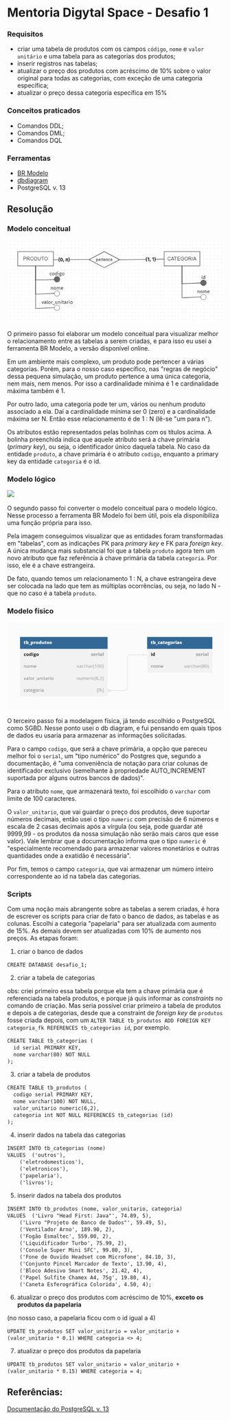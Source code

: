 # Mentoria Digytal Space - Desafio 1

### Requisitos
* criar uma tabela de produtos com os campos `código`, `nome` e `valor unitário` e uma tabela para as categorias dos produtos; 
* inserir registros nas tabelas;
* atualizar o preço dos produtos com acréscimo de 10% sobre o valor original para todas as categorias, com exceção de uma categoria específica;
* atualizar o preço dessa categoria específica em 15%

### Conceitos praticados
* Comandos DDL;
* Comandos DML;
* Comandos DQL

### Ferramentas
* <a href="https://www.brmodeloweb.com/lang/pt-br/index.html">BR Modelo</a>
* <a href="https://dbdiagram.io">dbdiagram</a>
* PostgreSQL v. 13

## Resolução

### Modelo conceitual
<img src="https://github.com/alonso-estevam/desafio_1/blob/main/public/desafio1_modelo_conceitual.png" />

O primeiro passo foi elaborar um modelo conceitual para visualizar melhor o relacionamento entre as tabelas a serem criadas, e para isso eu usei a ferramenta BR Modelo, a versão disponível online. 

Em um ambiente mais complexo, um produto pode pertencer a várias categorias. Porém, para o nosso caso específico, nas "regras de negócio" dessa pequena simulação, um produto pertence a uma única categoria, nem mais, nem menos. Por isso a cardinalidade mínima é 1 e cardinalidade máxima também é 1. 

Por outro lado, uma categoria pode ter um, vários ou nenhum produto associado a ela. Daí a cardinalidade mínima ser 0 (zero) e a cardinalidade máxima ser N. Então esse relacionamento é de 1 : N (lê-se "um para n").

Os atributos estão representados pelas bolinhas com os títulos acima. A bolinha preenchida indica que aquele atributo será a chave primária (*primary key*), ou seja, o identificador único daquela tabela. No caso da entidade `produto`, a chave primária é o atributo `codigo`, enquanto a primary key da entidade `categoria` é o id.

### Modelo lógico
<img src="https://github.com/alonso-estevam/desafio_1/blob/main/public/desafio1_modelo_lógico.png" />

O segundo passo foi converter o modelo conceitual para o modelo lógico. Nesse processo a ferramenta BR Modelo foi bem útil, pois ela disponibiliza uma função própria para isso. 

Pela imagem conseguimos visualizar que as entidades foram transformadas em "tabelas", com as indicações PK para *primary key* e FK para *foreign key*. A única mudança mais substancial foi que a tabela `produto` agora tem um novo atributo que faz referência à chave primária da tabela `categoria`. Por isso, ele é a chave estrangeira. 

De fato, quando temos um relacionamento 1 : N, a chave estrangeira deve ser colocada na lado que tem as múltiplas ocorrências, ou seja, no lado N - que no caso é a tabela `produto`.

### Modelo físico
<img src="https://github.com/alonso-estevam/desafio_1/blob/main/public/desafio1_modelo_fisico.png" />

O terceiro passo foi a modelagem física, já tendo escolhido o PostgreSQL como SGBD. Nesse ponto usei o db diagram, e fui pensando em quais tipos de dados eu usaria para armazenar as informações solicitadas.

Para o campo `codigo`, que será a chave primária, a opção que pareceu melhor foi o `serial`, um "tipo numérico" do Postgres que, segundo a documentação, é "uma conveniência de notação para criar colunas de identificador exclusivo (semelhante à propriedade AUTO_INCREMENT suportada por alguns outros bancos de dados)".

Para o atributo `nome`, que armazenará texto, foi escolhido o `varchar` com limite de 100 caracteres. 

O `valor_unitario`, que vai guardar o preço dos produtos, deve suportar números decimais, então usei o tipo `numeric` com precisão de 6 números e escala de 2 casas decimais após a vírgula (ou seja, pode guardar até 9999,99 - os produtos da nossa simulação não serão mais caros que esse valor). Vale lembrar que a documentação informa que o tipo `numeric` é "especialmente recomendado para armazenar valores monetários e outras quantidades onde a exatidão é necessária".

Por fim, temos o campo `categoria`, que vai armazenar um número inteiro correspondente ao id na tabela das categorias.

### Scripts
Com uma noção mais abrangente sobre as tabelas a serem criadas, é hora de escrever os scripts para criar de fato o banco de dados, as tabelas e as colunas. 
Escolhi a categoria "papelaria" para ser atualizada com aumento de 15%. As demais devem ser atualizadas com 10% de aumento nos preços. As etapas foram:

1. criar o banco de dados
```
CREATE DATABASE desafio_1;
```

2. criar a tabela de categorias 

obs: criei primeiro essa tabela porque ela tem a chave primária que é referenciada na tabela produtos, e porque já quis informar as *constraints* no comando de criação. Mas seria possível criar primeiro a tabela de produtos e depois a de categorias, desde que a constraint de *foreign key* de `produtos` fosse criada depois, com um  `ALTER TABLE tb_produtos ADD FOREIGN KEY categoria_fk REFERENCES tb_categorias id`, por exemplo.
```
CREATE TABLE tb_categorias (
  id serial PRIMARY KEY,
  nome varchar(80) NOT NULL
);
``` 

3. criar a tabela de produtos
```
CREATE TABLE tb_produtos (
  codigo serial PRIMARY KEY,
  nome varchar(100) NOT NULL,
  valor_unitario numeric(6,2),
  categoria int NOT NULL REFERENCES tb_categorias (id)
);
```

4. inserir dados na tabela das categorias
```
INSERT INTO tb_categorias (nome)
VALUES	('outros'),
	('eletrodomesticos'),
	('eletronicos'),
	('papelaria'),
	('livros');
```

5. inserir dados na tabela dos produtos
```
INSERT INTO tb_produtos (nome, valor_unitario, categoria)
VALUES	('Livro "Head First: Java"', 74.89, 5),
	('Livro "Projeto de Banco de Dados"', 59.49, 5),
	('Ventilador Arno', 189.90, 2),
	('Fogão Esmaltec', 559.00, 2),
	('Liquidificador Turbo', 75.99, 2),
	('Console Super Mini SFC', 99.80, 3),
	('Fone de Ouvido Headset com Microfone', 84.10, 3),
	('Conjunto Pincel Marcador de Texto', 13.90, 4),
	('Bloco Adesivo Smart Notes', 21.42, 4),
	('Papel Sulfite Chamex A4, 75g', 19.80, 4),
	('Caneta Esferográfica Colorida', 4.50, 4);
```

6. atualizar o preço dos produtos com acréscimo de 10%, **exceto os produtos da papelaria**

(no nosso caso, a papelaria ficou com o id igual a 4)
```
UPDATE tb_produtos SET valor_unitario = valor_unitario + (valor_unitario * 0.1) WHERE categoria <> 4;
```

7. atualizar o preço dos produtos da papelaria
```
UPDATE tb_produtos SET valor_unitario = valor_unitario + (valor_unitario * 0.15) WHERE categoria = 4;
```

## Referências:
<a href="https://www.postgresql.org/docs/13/index.html" >Documentação do PostgreSQL v. 13</a>
